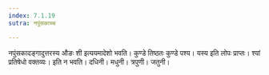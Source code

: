 ```yaml
---
index: 7.1.19
sutra: नपुंसकाच्च

---
```

नपुंसकादङ्गादुत्तरस्य औङः शी इत्ययमादेशो भवति। कुण्डे तिष्ठतः कुण्डे पश्य। यस्य इति लोपः प्राप्तः। श्यां प्रतिषेधो वक्तव्यः। इति न भवति। दधिनी। मधुनी। त्रपुणी। जतुनी।